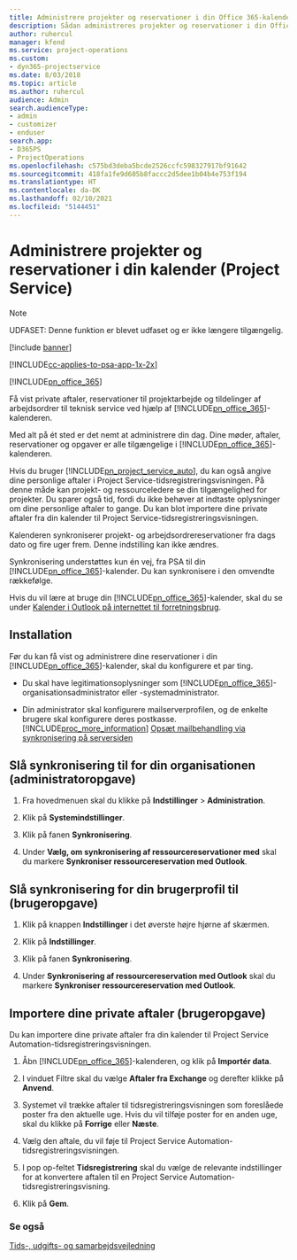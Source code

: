 ```yaml
---
title: Administrere projekter og reservationer i din Office 365-kalender
description: Sådan administreres projekter og reservationer i din Office 365-kalender
author: ruhercul
manager: kfend
ms.service: project-operations
ms.custom:
- dyn365-projectservice
ms.date: 8/03/2018
ms.topic: article
ms.author: ruhercul
audience: Admin
search.audienceType:
- admin
- customizer
- enduser
search.app:
- D365PS
- ProjectOperations
ms.openlocfilehash: c575bd3deba5bcde2526ccfc598327917bf91642
ms.sourcegitcommit: 418fa1fe9d605b8faccc2d5dee1b04b4e753f194
ms.translationtype: HT
ms.contentlocale: da-DK
ms.lasthandoff: 02/10/2021
ms.locfileid: "5144451"
---
```

# <a name="manage-projects-and-bookings-in-your-calendar-project-service"></a>Administrere projekter og reservationer i din kalender (Project Service)

> [!Note]
> UDFASET: Denne funktion er blevet udfaset og er ikke længere tilgængelig.

[!include [banner](../includes/psa-now-project-operations.md)]

[!INCLUDE[cc-applies-to-psa-app-1x-2x](../includes/cc-applies-to-psa-app-1x-2x.md)]

[!INCLUDE[pn_office_365](../includes/pn-office-365.md)] 

Få vist private aftaler, reservationer til projektarbejde og tildelinger af arbejdsordrer til teknisk service ved hjælp af [!INCLUDE[pn_office_365](../includes/pn-office-365.md)]-kalenderen.  
  
 Med alt på ét sted er det nemt at administrere din dag. Dine møder, aftaler, reservationer og opgaver er alle tilgængelige i [!INCLUDE[pn_office_365](../includes/pn-office-365.md)]-kalenderen.  
  
 Hvis du bruger [!INCLUDE[pn_project_service_auto](../includes/pn-project-service-auto.md)], du kan også angive dine personlige aftaler i Project Service-tidsregistreringsvisningen. På denne måde kan projekt- og ressourceledere se din tilgængelighed for projekter. Du sparer også tid, fordi du ikke behøver at indtaste oplysninger om dine personlige aftaler to gange. Du kan blot importere dine private aftaler fra din kalender til Project Service-tidsregistreringsvisningen.  
  
 Kalenderen synkroniserer projekt- og arbejdsordrereservationer fra dags dato og fire uger frem. Denne indstilling kan ikke ændres.  
  
 Synkronisering understøttes kun én vej, fra PSA til din [!INCLUDE[pn_office_365](../includes/pn-office-365.md)]-kalender. Du kan synkronisere i den omvendte rækkefølge. 
  
 Hvis du vil lære at bruge din [!INCLUDE[pn_office_365](../includes/pn-office-365.md)]-kalender, skal du se under [Kalender i Outlook på internettet til forretningsbrug](https://support.office.com/article/Calendar-in-Outlook-on-the-web-for-business-5219c457-d1fe-4c2f-9032-1a816b88e936).  
  
## <a name="setup"></a>Installation  
 Før du kan få vist og administrere dine reservationer i din [!INCLUDE[pn_office_365](../includes/pn-office-365.md)]-kalender, skal du konfigurere et par ting.  
  
- Du skal have legitimationsoplysninger som [!INCLUDE[pn_office_365](../includes/pn-office-365.md)]-organisationsadministrator eller -systemadministrator.  
  
- Din administrator skal konfigurere mailserverprofilen, og de enkelte brugere skal konfigurere deres postkasse. [!INCLUDE[proc_more_information](../includes/proc-more-information.md)] [Opsæt mailbehandling via synkronisering på serversiden](https://docs.microsoft.com/dynamics365/customerengagement/on-premises/admin/set-up-server-side-synchronization-of-email-appointments-contacts-and-tasks)  
  
## <a name="turn-on-synchronization-for-your-organization-admin-task"></a>Slå synkronisering til for din organisationen (administratoropgave)  
  
1.  Fra hovedmenuen skal du klikke på **Indstillinger** > **Administration**.  
  
2.  Klik på **Systemindstillinger**.  
  
3.  Klik på fanen **Synkronisering**.  
  
4.  Under **Vælg, om synkronisering af ressourcereservationer med** skal du markere **Synkroniser ressourcereservation med Outlook**.  
  
## <a name="turn-on-synchronization-for-your-user-profile-user-task"></a>Slå synkronisering for din brugerprofil til (brugeropgave)  
  
1.  Klik på knappen **Indstillinger** i det øverste højre hjørne af skærmen.  
  
2.  Klik på **Indstillinger**.  
  
3.  Klik på fanen **Synkronisering**.  
  
4.  Under **Synkronisering af ressourcereservation med Outlook** skal du markere **Synkroniser ressourcereservation med Outlook**.  
  
## <a name="import-your-personal-appointments-user-task"></a>Importere dine private aftaler (brugeropgave)  
 Du kan importere dine private aftaler fra din kalender til Project Service Automation-tidsregistreringsvisningen.  
  
1. Åbn [!INCLUDE[pn_office_365](../includes/pn-office-365.md)]-kalenderen, og klik på **Importér data**.  
  
2. I vinduet Filtre skal du vælge **Aftaler fra Exchange** og derefter klikke på **Anvend**.  
  
3. Systemet vil trække aftaler til tidsregistreringsvisningen som foreslåede poster fra den aktuelle uge. Hvis du vil tilføje poster for en anden uge, skal du klikke på **Forrige** eller **Næste**.  
  
4. Vælg den aftale, du vil føje til Project Service Automation-tidsregistreringsvisningen.  
  
5. I pop op-feltet **Tidsregistrering** skal du vælge de relevante indstillinger for at konvertere aftalen til en Project Service Automation-tidsregistreringsvisning.  
  
6. Klik på **Gem**.  
  
### <a name="see-also"></a>Se også  
 [Tids-, udgifts- og samarbejdsvejledning](../psa/time-expense-collaboration-guide.md)
